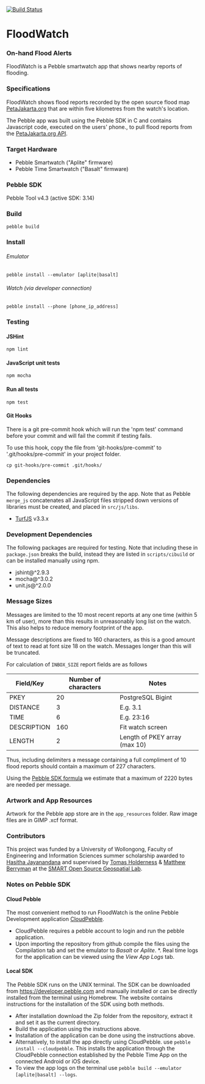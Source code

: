 [![Build Status](https://travis-ci.org/smart-facility/cognicity-floodwatch.svg?branch=0.4)](https://travis-ci.org/smart-facility/cognicity-floodwatch)

FloodWatch
==========
### On-hand Flood Alerts
FloodWatch is a Pebble smartwatch app that shows nearby reports of flooding.

### Specifications
FloodWatch shows flood reports recorded by the open source flood map [PetaJakarta.org](https://petajakarta.org) that are within five kilometres from the watch's location.

The Pebble app was built using the Pebble SDK in C and contains Javascript code, executed on the users' phone., to pull flood reports from the [PetaJakarta.org API](https://petajakarta.org/banjir/en/data).

### Target Hardware
* Pebble Smartwatch ("Aplite" firmware)
* Pebble Time Smartwatch ("Basalt" firmware)

### Pebble SDK
Pebble Tool v4.3 (active SDK: 3.14)

### Build
`pebble build`

### Install
###### Emulator
`pebble install --emulator [aplite|basalt]`
###### Watch (via developer connection)
`pebble install --phone [phone_ip_address]`

### Testing
#### JSHint
`npm lint`
#### JavaScript unit tests
`npm mocha`
#### Run all tests
`npm test`
#### Git Hooks
There is a git pre-commit hook which will run the 'npm test' command before your commit and will fail the commit if testing fails.

To use this hook, copy the file from 'git-hooks/pre-commit' to '.git/hooks/pre-commit' in your project folder.

```shell
cp git-hooks/pre-commit .git/hooks/
```

### Dependencies
The following dependencies are required by the app. Note that as Pebble `merge_js` concatenates all JavaScript files stripped down versions of libraries must be created, and placed in `src/js/libs`.
* [TurfJS](https://github.com/Turfjs/turf-distance) v3.3.x

### Development Dependencies
The following packages are required for testing. Note that including these in `package.json` breaks the build, instead they are listed in `scripts/cibuild` or can be installed manually using npm.
* jshint@^2.9.3
* mocha@^3.0.2
* unit.js@^2.0.0

### Message Sizes
Messages are limited to the 10 most recent reports at any one time (within 5 km of user), more than this results in unreasonably long list on the watch. This also helps to reduce memory footprint of the app.

Message descriptions are fixed to 160 characters, as this is a good amount of text to read at font size 18 on the watch. Messages longer than this will be truncated.

For calculation of `INBOX_SIZE` report fields are as follows

| Field/Key   | Number of characters | Notes                         |
| ----------- | -------------------- | ----------------------------- |
| PKEY        | 20                   | PostgreSQL Bigint             |
| DISTANCE    | 3                    | E.g. 3.1                      |
| TIME        | 6                    | E.g. 23:16                    |
| DESCRIPTION | 160                  | Fit watch screen              |
| LENGTH      | 2                    | Length of PKEY array (max 10) |

Thus, including delimiters a message containing a full compliment of 10 flood reports should contain a
maximum of 227 characters.

Using the [Pebble SDK formula](https://developer.pebble.com/docs/c/Foundation/Dictionary/#dict_calc_buffer_size) we estimate that a maximum of 2220 bytes are needed per message.

### Artwork and App Resources
Artwork for the Pebble app store are in the `app_resources` folder. Raw image files are in GIMP .xcf format.

### Contributors
This project was funded by a University of Wollongong, Faculty of Engineering and Information Sciences summer scholarship awarded to [Hasitha Jayanandana](https://github.com/hasithaj) and supervised by [Tomas Holderness](https://github.com/talltom) & [Matthew Berryman](https://github.com/matthewberryman) at the [SMART Open Source Geospatial Lab](http://smart.uow.edu.au/osgeo/index.html).

### Notes on Pebble SDK
#### Cloud Pebble
The most convenient method to run FloodWatch is the online Pebble Development application [CloudPebble](https://cloudpebble.net "CloudPebble").

* CloudPebble requires a pebble account to login and run the pebble application.
* Upon importing the repository from github compile the files using the Compilation tab and set the emulator to *Basalt* or *Aplite*.
*. Real time logs for the application can be viewed using the *View App Logs* tab.

#### Local SDK
The Pebble SDK runs on the UNIX terminal. The SDK can be downloaded from https://developer.pebble.com and manually installed or can be directly installed from the terminal using Homebrew. The website contains instructions for the installation of the SDK using both methods.
* After installation download the Zip folder from the repository, extract it and set it as the current directory.
* Build the application using the instructions above.
* Installation of the application can be done using the instructions above.
* Alternatively, to install the app directly using  CloudPebble. use `pebble install --cloudpebble`. This installs the application through the CloudPebble connection established by the Pebble Time App on the connected Android or iOS device.
* To view the app logs on the terminal use `pebble build --emulator [aplite|basalt] --logs`.
